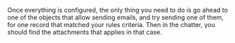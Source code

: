 Once everything is configured, the only thing you need to do is go ahead to one of the objects that allow sending emails, and try sending one of them, for one record that matched your rules criteria. Then in the chatter, you should find the attachments that applies in that case.
